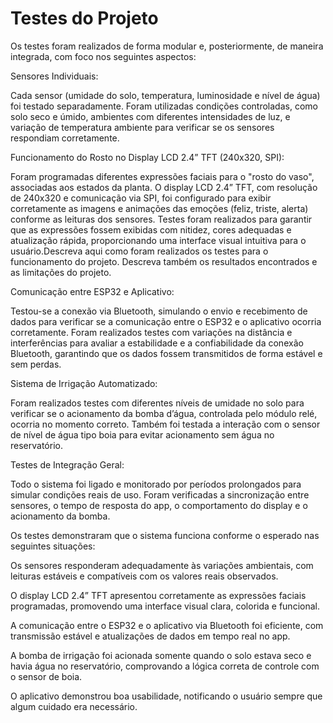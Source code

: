 # Testes do Projeto
Os testes foram realizados de forma modular e, posteriormente, de maneira integrada, com foco nos seguintes aspectos:

Sensores Individuais:

Cada sensor (umidade do solo, temperatura, luminosidade e nível de água) foi testado separadamente. Foram utilizadas condições controladas, como solo seco e úmido, ambientes com diferentes intensidades de luz, e variação de temperatura ambiente para verificar se os sensores respondiam corretamente.

Funcionamento do Rosto no Display LCD 2.4” TFT (240x320, SPI):

Foram programadas diferentes expressões faciais para o "rosto do vaso", associadas aos estados da planta. O display LCD 2.4” TFT, com resolução de 240x320 e comunicação via SPI, foi configurado para exibir corretamente as imagens e animações das emoções (feliz, triste, alerta) conforme as leituras dos sensores. Testes foram realizados para garantir que as expressões fossem exibidas com nitidez, cores adequadas e atualização rápida, proporcionando uma interface visual intuitiva para o usuário.Descreva aqui como foram realizados os testes para o funcionamento do projeto. Descreva também os resultados encontrados e as limitações do projeto.

Comunicação entre ESP32 e Aplicativo:

Testou-se a conexão via Bluetooth, simulando o envio e recebimento de dados para verificar se a comunicação entre o ESP32 e o aplicativo ocorria corretamente. Foram realizados testes com variações na distância e interferências para avaliar a estabilidade e a confiabilidade da conexão Bluetooth, garantindo que os dados fossem transmitidos de forma estável e sem perdas.

Sistema de Irrigação Automatizado:

Foram realizados testes com diferentes níveis de umidade no solo para verificar se o acionamento da bomba d’água, controlada pelo módulo relé, ocorria no momento correto. Também foi testada a interação com o sensor de nível de água tipo boia para evitar acionamento sem água no reservatório.

Testes de Integração Geral:

Todo o sistema foi ligado e monitorado por períodos prolongados para simular condições reais de uso. Foram verificadas a sincronização entre sensores, o tempo de resposta do app, o comportamento do display e o acionamento da bomba.

Os testes demonstraram que o sistema funciona conforme o esperado nas seguintes situações:

Os sensores responderam adequadamente às variações ambientais, com leituras estáveis e compatíveis com os valores reais observados.

O display LCD 2.4” TFT apresentou corretamente as expressões faciais programadas, promovendo uma interface visual clara, colorida e funcional.

A comunicação entre o ESP32 e o aplicativo via Bluetooth foi eficiente, com transmissão estável e atualizações de dados em tempo real no app.

A bomba de irrigação foi acionada somente quando o solo estava seco e havia água no reservatório, comprovando a lógica correta de controle com o sensor de boia.

O aplicativo demonstrou boa usabilidade, notificando o usuário sempre que algum cuidado era necessário.
